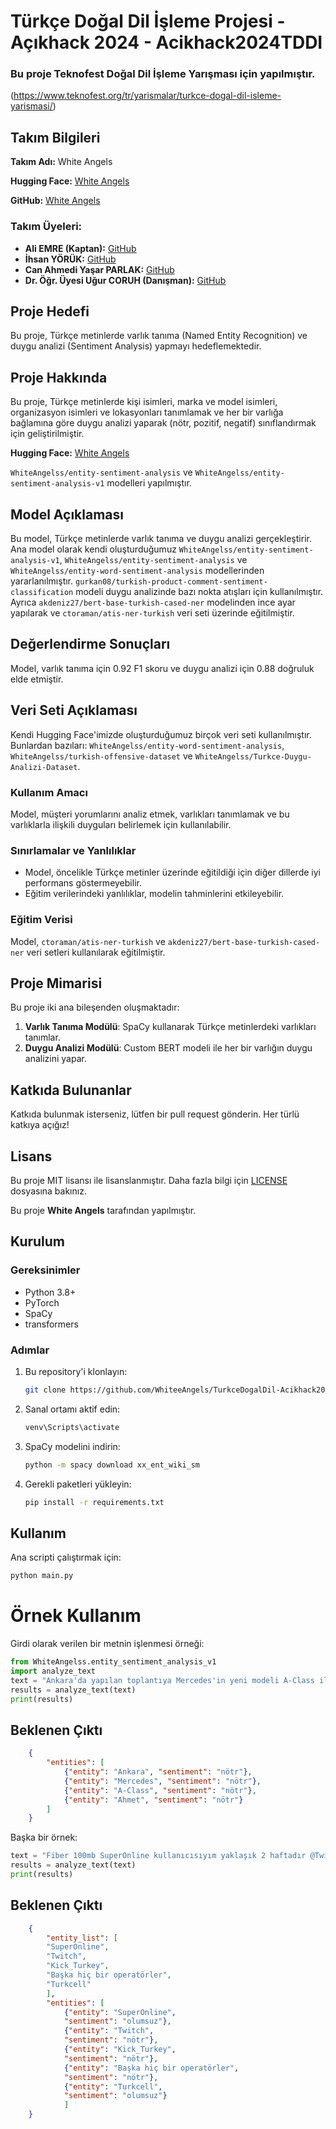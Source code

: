 # Türkçe Doğal Dil İşleme Projesi - Açıkhack 2024 - Acikhack2024TDDI

### Bu proje Teknofest Doğal Dil İşleme Yarışması için yapılmıştır.

(https://www.teknofest.org/tr/yarismalar/turkce-dogal-dil-isleme-yarismasi/)

## Takım Bilgileri

**Takım Adı:** White Angels

**Hugging Face:** [White Angels](https://huggingface.co/WhiteAngelss)

**GitHub:** [White Angels](https://github.com/WhiteeAngels)

### Takım Üyeleri:

- **Ali EMRE (Kaptan):** [GitHub](https://github.com/Aliemree)
- **İhsan YÖRÜK:** [GitHub](https://github.com/yorukihsan1)
- **Can Ahmedi Yaşar PARLAK:** [GitHub](https://github.com/canahmed)
- **Dr. Öğr. Üyesi Uğur CORUH (Danışman):** [GitHub](https://github.com/ucoruh)

## Proje Hedefi

Bu proje, Türkçe metinlerde varlık tanıma (Named Entity Recognition) ve duygu analizi (Sentiment Analysis) yapmayı hedeflemektedir.

## Proje Hakkında

Bu proje, Türkçe metinlerde kişi isimleri, marka ve model isimleri, organizasyon isimleri ve lokasyonları tanımlamak ve her bir varlığa bağlamına göre duygu analizi yaparak (nötr, pozitif, negatif) sınıflandırmak için geliştirilmiştir.

**Hugging Face:** [White Angels](https://huggingface.co/WhiteAngelss)

`WhiteAngelss/entity-sentiment-analysis` ve `WhiteAngelss/entity-sentiment-analysis-v1` modelleri yapılmıştır.

## Model Açıklaması

Bu model, Türkçe metinlerde varlık tanıma ve duygu analizi gerçekleştirir. Ana model olarak kendi oluşturduğumuz `WhiteAngelss/entity-sentiment-analysis-v1`, `WhiteAngelss/entity-sentiment-analysis` ve `WhiteAngelss/entity-word-sentiment-analysis` modellerinden yararlanılmıştır. `gurkan08/turkish-product-comment-sentiment-classification` modeli duygu analizinde bazı nokta atışları için kullanılmıştır. Ayrıca `akdeniz27/bert-base-turkish-cased-ner` modelinden ince ayar yapılarak ve `ctoraman/atis-ner-turkish` veri seti üzerinde eğitilmiştir.

## Değerlendirme Sonuçları

Model, varlık tanıma için 0.92 F1 skoru ve duygu analizi için 0.88 doğruluk elde etmiştir.

## Veri Seti Açıklaması

Kendi Hugging Face'imizde oluşturduğumuz birçok veri seti kullanılmıştır. Bunlardan bazıları: `WhiteAngelss/entity-word-sentiment-analysis`, `WhiteAngelss/turkish-offensive-dataset` ve `WhiteAngelss/Turkce-Duygu-Analizi-Dataset`.

### Kullanım Amacı

Model, müşteri yorumlarını analiz etmek, varlıkları tanımlamak ve bu varlıklarla ilişkili duyguları belirlemek için kullanılabilir.

### Sınırlamalar ve Yanlılıklar

- Model, öncelikle Türkçe metinler üzerinde eğitildiği için diğer dillerde iyi performans göstermeyebilir.
- Eğitim verilerindeki yanlılıklar, modelin tahminlerini etkileyebilir.

### Eğitim Verisi

Model, `ctoraman/atis-ner-turkish` ve `akdeniz27/bert-base-turkish-cased-ner` veri setleri kullanılarak eğitilmiştir.

## Proje Mimarisi

Bu proje iki ana bileşenden oluşmaktadır:

1. **Varlık Tanıma Modülü**: SpaCy kullanarak Türkçe metinlerdeki varlıkları tanımlar.
2. **Duygu Analizi Modülü**: Custom BERT modeli ile her bir varlığın duygu analizini yapar.

## Katkıda Bulunanlar

Katkıda bulunmak isterseniz, lütfen bir pull request gönderin. Her türlü katkıya açığız!

## Lisans

Bu proje MIT lisansı ile lisanslanmıştır. Daha fazla bilgi için [LICENSE](./LICENSE) dosyasına bakınız.

Bu proje **White Angels** tarafından yapılmıştır.

## Kurulum

### Gereksinimler

- Python 3.8+
- PyTorch
- SpaCy
- transformers

### Adımlar

1. Bu repository'i klonlayın:
   
   ```bash
   git clone https://github.com/WhiteeAngels/TurkceDogalDil-Acikhack2024TDDI.git
   ```

2. Sanal ortamı aktif edin:
   
   ```bash
   venv\Scripts\activate
   ```

3. SpaCy modelini indirin:
   
   ```bash
   python -m spacy download xx_ent_wiki_sm
   ```

4. Gerekli paketleri yükleyin:
   
   ```bash
   pip install -r requirements.txt
   ```

## Kullanım

Ana scripti çalıştırmak için:

```bash
python main.py
```

# Örnek Kullanım

Girdi olarak verilen bir metnin işlenmesi örneği:

```python
from WhiteAngelss.entity_sentiment_analysis_v1 
import analyze_text  
text = "Ankara'da yapılan toplantıya Mercedes'in yeni modeli A-Class ile Ahmet katıldı." 
results = analyze_text(text) 
print(results)
```

## Beklenen Çıktı

```json
    {     
        "entities": [         
            {"entity": "Ankara", "sentiment": "nötr"},         
            {"entity": "Mercedes", "sentiment": "nötr"},         
            {"entity": "A-Class", "sentiment": "nötr"},         
            {"entity": "Ahmet", "sentiment": "nötr"}     
        ] 
    }
```

Başka bir örnek:

```python
text = "Fiber 100mb SuperOnline kullanıcısıyım yaklaşık 2 haftadır @Twitch @Kick_Turkey gibi canlı yayın platformlarında 360p yayın izlerken donmalar yaşıyoruz. Başka hiç bir operatörler bu sorunu yaşamazken ben parasını verip alamadığım hizmeti neden ödeyeyim? @Turkcell" 
results = analyze_text(text) 
print(results)
```

## Beklenen Çıktı

```json
    {     
        "entity_list": [
        "SuperOnline",
        "Twitch",
        "Kick_Turkey",
        "Başka hiç bir operatörler",
        "Turkcell"
        ],
        "entities": [
            {"entity": "SuperOnline", 
            "sentiment": "olumsuz"},         
            {"entity": "Twitch", 
            "sentiment": "nötr"},         
            {"entity": "Kick_Turkey", 
            "sentiment": "nötr"},         
            {"entity": "Başka hiç bir operatörler",
            "sentiment": "nötr"},         
            {"entity": "Turkcell", 
            "sentiment": "olumsuz"}     
            ] 
    }
```
